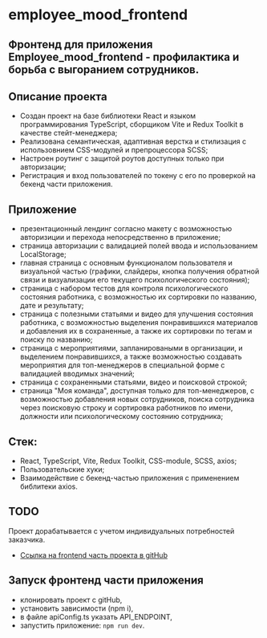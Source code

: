 # employee_mood_frontend

## Фронтенд для приложения **Employee_mood_frontend** - профилактика и борьба с выгоранием сотрудников.

## Описание проекта

- Создан проект на базе библиотеки React и языком программирования TypeScript, сборщиком Vite и Redux Toolkit в качестве стейт-менеджера;
- Реализована cемантическая, адаптивная верстка и стилизация с использовнием CSS-модулей и препроцессора SCSS;
- Настроен роутинг с защитой роутов доступных только при авторизации;
- Регистрация и вход пользователей по токену с его по проверкой на бекенд части приложения.

## Приложение

- презентационный лендинг согласно макету с возможностью авторизиции и перехода непосредственно в приложение;
- страница авторизации с валидацией полей ввода и использованием LocalStorage;
- главная страница с основным функционалом пользователя и визуальной частью (графики, слайдеры, кнопка получения обратной связи и визуализации его текущего психологического состояния);
- страница с набором тестов для контроля психологического состояния работника, с возможностью их сортировки по названию, дате и результату;
- страница с полезными статьями и видео для улучшения состояния работника, с возможностью выделения понравившихся материалов и добавления их в сохраненные, а также их сортировки по тегам и поиску по названию;
- страница с мероприятиями, запланироваными в организации, и выделением понравившихся, а также возможностью создавать мероприятия для топ-менеджеров в специальной форме с валидацией вводимых значений;
- страница с сохраненными статьями, видео и поисковой строкой;
- страница "Моя команда", доступная только для топ-менеджеров, с возможностью добавления новых сотрудников, поиска сотрудника через поисковую строку и сортировка работников по имени, должности или психологическому состоянию сотрудника;

## Стек:

- React, TypeScript, Vite, Redux Toolkit, CSS-module, SCSS, axios;
- Пользовательские хуки;
- Взаимодействие с бекенд-частью приложения с применением библитеки axios.

## TODO

Проект дорабатывается с учетом индивидуальных потребностей заказчика.

- [Ссылка на frontend часть проекта в gitHub](https://github.com/moodbeat/Frontend)

## Запуск фронтенд части приложения

- клонировать проект c gitHub,
- установить зависимости (npm i),
- в файле apiConfig.ts указать API_ENDPOINT,
- запустить приложение: `npm run dev`.
